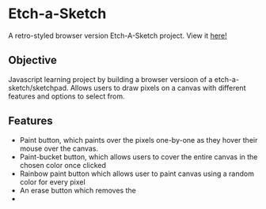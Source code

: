 # Etch-a-Sketch
A retro-styled browser version Etch-A-Sketch project. View it [here!](https://natasha-a.github.io/etch-a-sketch/)

## Objective
Javascript learning project by building a browser versioon of a etch-a-sketch/sketchpad. Allows users to draw pixels on a canvas with different features and options to select from.

## Features 
* Paint button, which paints over the pixels one-by-one as they hover their mouse over the canvas.
* Paint-bucket button, which allows users to cover the entire canvas in the chosen color once clicked
* Rainbow paint button which allows user to paint canvas using a random color for every pixel 
* An erase button which removes the 
* 